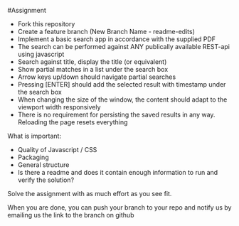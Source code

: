 #Assignment

* Fork this repository
* Create a feature branch (New Branch Name - readme-edits)
* Implement a basic search app in accordance with the supplied PDF
* The search can be performed against ANY publically available REST-api using javascript
* Search against title, display the title (or equivalent)
* Show partial matches in a list under the search box
* Arrow keys up/down should navigate partial searches
* Pressing [ENTER] should add the selected result with timestamp under the search box
* When changing the size of the window, the content should adapt to the viewport width responsively
* There is no requirement for persisting the saved results in any way. Reloading the page resets everything

What is important:

* Quality of Javascript / CSS
* Packaging
* General structure
* Is there a readme and does it contain enough information to run and verify the solution?

Solve the assignment with as much effort as you see fit.

When you are done, you can push your branch to your repo and notify us by emailing us the link to the branch on github
